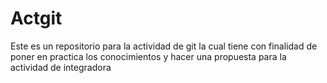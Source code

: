 # Actgit
Este es un repositorio para la actividad de git la cual tiene con finalidad de poner en practica los conocimientos y hacer una propuesta para la actividad de integradora 

